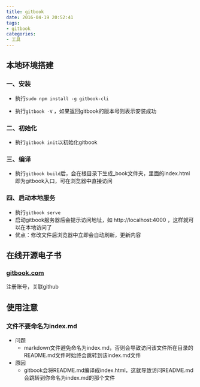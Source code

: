 ```yaml
---
title: gitbook
date: 2016-04-19 20:52:41
tags:
- gitbook
categories:
- 工具
---
```


## 本地环境搭建

### 一、安装

* 执行`sudo npm install -g gitbook-cli`

* 执行`gitbook -V` ，如果返回gitbook的版本号则表示安装成功

### 二、初始化

* 执行`gitbook init`以初始化gitbook

### 三、编译
* 执行`gitbook build`后，会在根目录下生成_book文件夹，里面的index.html即为gitbook入口，可在浏览器中直接访问

### 四、启动本地服务
* 执行`gitbook serve`
* 启动gitbook服务器后会提示访问地址，如 http://localhost:4000 ，这样就可以在本地访问了
* 优点：修改文件后浏览器中立即会自动刷新，更新内容

## 在线开源电子书

### [gitbook.com](https://www.gitbook.com)

注册账号，关联github

## 使用注意

### 文件不要命名为index.md
* 问题
  * markdown文件避免命名为index.md，否则会导致访问该文件所在目录的README.md文件时始终会跳转到该index.md文件
* 原因
    * gitbook会将README.md编译成index.html，这就导致访问README.md会跳转到你命名为index.md的那个文件
